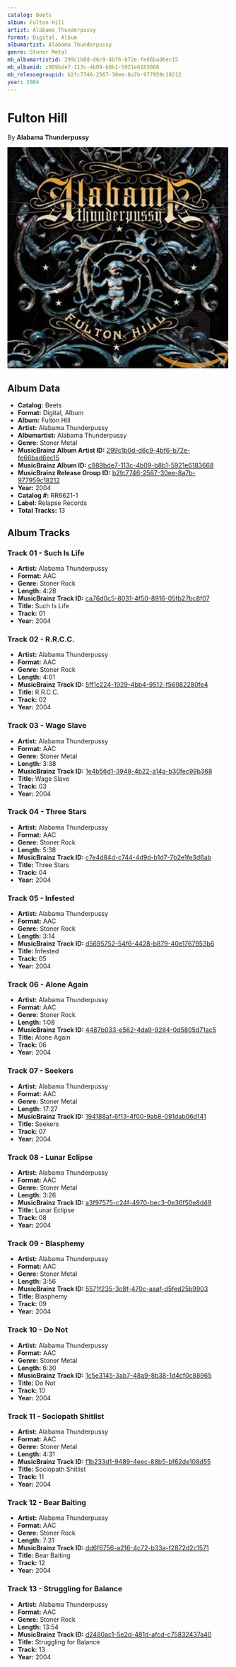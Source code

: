 ```yaml
---
catalog: Beets
album: Fulton Hill
artist: Alabama Thunderpussy
format: Digital, Album
albumartist: Alabama Thunderpussy
genre: Stoner Metal
mb_albumartistid: 299c1b0d-d6c9-4bf6-b72e-fe66bad6ec15
mb_albumid: c989bde7-113c-4b09-b8b1-5921e6183668
mb_releasegroupid: b2fc7746-2567-30ee-8a7b-977959c18212
year: 2004
---
```


# Fulton Hill

By **Alabama Thunderpussy**

![](../../assets/beetscovers/Alabama_Thunderpussy-Fulton_Hill.jpg)

## Album Data

- **Catalog:** Beets
- **Format:** Digital, Album
- **Album:** Fulton Hill
- **Artist:** Alabama Thunderpussy
- **Albumartist:** Alabama Thunderpussy
- **Genre:** Stoner Metal
- **MusicBrainz Album Artist ID:** [299c1b0d-d6c9-4bf6-b72e-fe66bad6ec15](https://musicbrainz.org/artist/299c1b0d-d6c9-4bf6-b72e-fe66bad6ec15)
- **MusicBrainz Album ID:** [c989bde7-113c-4b09-b8b1-5921e6183668](https://musicbrainz.org/release/c989bde7-113c-4b09-b8b1-5921e6183668)
- **MusicBrainz Release Group ID:** [b2fc7746-2567-30ee-8a7b-977959c18212](https://musicbrainz.org/release-group/b2fc7746-2567-30ee-8a7b-977959c18212)
- **Year:** 2004
- **Catalog #:** RR6621-1
- **Label:** Relapse Records
- **Total Tracks:** 13

## Album Tracks

### Track 01 - Such Is Life

- **Artist:** Alabama Thunderpussy
- **Format:** AAC
- **Genre:** Stoner Rock
- **Length:** 4:28
- **MusicBrainz Track ID:** [ca76d0c5-8031-4f50-8916-05fb27bc8f07](https://musicbrainz.org/recording/ca76d0c5-8031-4f50-8916-05fb27bc8f07)
- **Title:** Such Is Life
- **Track:** 01
- **Year:** 2004

### Track 02 - R.R.C.C.

- **Artist:** Alabama Thunderpussy
- **Format:** AAC
- **Genre:** Stoner Rock
- **Length:** 4:01
- **MusicBrainz Track ID:** [5ff1c224-1929-4bb4-9512-f56982280fe4](https://musicbrainz.org/recording/5ff1c224-1929-4bb4-9512-f56982280fe4)
- **Title:** R.R.C.C.
- **Track:** 02
- **Year:** 2004

### Track 03 - Wage Slave

- **Artist:** Alabama Thunderpussy
- **Format:** AAC
- **Genre:** Stoner Metal
- **Length:** 3:38
- **MusicBrainz Track ID:** [1e4b56d1-3948-4b22-a14a-b30fec99b368](https://musicbrainz.org/recording/1e4b56d1-3948-4b22-a14a-b30fec99b368)
- **Title:** Wage Slave
- **Track:** 03
- **Year:** 2004

### Track 04 - Three Stars

- **Artist:** Alabama Thunderpussy
- **Format:** AAC
- **Genre:** Stoner Rock
- **Length:** 5:38
- **MusicBrainz Track ID:** [c7e4d84d-c744-4d9d-b1d7-7b2e1fe3d6ab](https://musicbrainz.org/recording/c7e4d84d-c744-4d9d-b1d7-7b2e1fe3d6ab)
- **Title:** Three Stars
- **Track:** 04
- **Year:** 2004

### Track 05 - Infested

- **Artist:** Alabama Thunderpussy
- **Format:** AAC
- **Genre:** Stoner Rock
- **Length:** 3:14
- **MusicBrainz Track ID:** [d5695752-54f6-4428-b879-40e1767953b6](https://musicbrainz.org/recording/d5695752-54f6-4428-b879-40e1767953b6)
- **Title:** Infested
- **Track:** 05
- **Year:** 2004

### Track 06 - Alone Again

- **Artist:** Alabama Thunderpussy
- **Format:** AAC
- **Genre:** Stoner Rock
- **Length:** 1:08
- **MusicBrainz Track ID:** [4487b033-e562-4da9-9284-0d5805d71ac5](https://musicbrainz.org/recording/4487b033-e562-4da9-9284-0d5805d71ac5)
- **Title:** Alone Again
- **Track:** 06
- **Year:** 2004

### Track 07 - Seekers

- **Artist:** Alabama Thunderpussy
- **Format:** AAC
- **Genre:** Stoner Metal
- **Length:** 17:27
- **MusicBrainz Track ID:** [194188af-6f13-4f00-9ab8-091dab06d141](https://musicbrainz.org/recording/194188af-6f13-4f00-9ab8-091dab06d141)
- **Title:** Seekers
- **Track:** 07
- **Year:** 2004

### Track 08 - Lunar Eclipse

- **Artist:** Alabama Thunderpussy
- **Format:** AAC
- **Genre:** Stoner Metal
- **Length:** 3:26
- **MusicBrainz Track ID:** [a3f97575-c24f-4970-bec3-0e36f50e8d49](https://musicbrainz.org/recording/a3f97575-c24f-4970-bec3-0e36f50e8d49)
- **Title:** Lunar Eclipse
- **Track:** 08
- **Year:** 2004

### Track 09 - Blasphemy

- **Artist:** Alabama Thunderpussy
- **Format:** AAC
- **Genre:** Stoner Metal
- **Length:** 3:56
- **MusicBrainz Track ID:** [5571f235-3c8f-470c-aaaf-d5fed25b9903](https://musicbrainz.org/recording/5571f235-3c8f-470c-aaaf-d5fed25b9903)
- **Title:** Blasphemy
- **Track:** 09
- **Year:** 2004

### Track 10 - Do Not

- **Artist:** Alabama Thunderpussy
- **Format:** AAC
- **Genre:** Stoner Metal
- **Length:** 6:30
- **MusicBrainz Track ID:** [1c5e3145-3ab7-48a9-8b38-1d4cf0c88965](https://musicbrainz.org/recording/1c5e3145-3ab7-48a9-8b38-1d4cf0c88965)
- **Title:** Do Not
- **Track:** 10
- **Year:** 2004

### Track 11 - Sociopath Shitlist

- **Artist:** Alabama Thunderpussy
- **Format:** AAC
- **Genre:** Stoner Metal
- **Length:** 4:31
- **MusicBrainz Track ID:** [f1b233d1-9489-4eec-88b5-bf62de108d55](https://musicbrainz.org/recording/f1b233d1-9489-4eec-88b5-bf62de108d55)
- **Title:** Sociopath Shitlist
- **Track:** 11
- **Year:** 2004

### Track 12 - Bear Baiting

- **Artist:** Alabama Thunderpussy
- **Format:** AAC
- **Genre:** Stoner Rock
- **Length:** 7:31
- **MusicBrainz Track ID:** [dd6f6756-a216-4c72-b33a-f2872d2c1571](https://musicbrainz.org/recording/dd6f6756-a216-4c72-b33a-f2872d2c1571)
- **Title:** Bear Baiting
- **Track:** 12
- **Year:** 2004

### Track 13 - Struggling for Balance

- **Artist:** Alabama Thunderpussy
- **Format:** AAC
- **Genre:** Stoner Rock
- **Length:** 13:54
- **MusicBrainz Track ID:** [d2480ac1-5e2d-481d-afcd-c75832437a40](https://musicbrainz.org/recording/d2480ac1-5e2d-481d-afcd-c75832437a40)
- **Title:** Struggling for Balance
- **Track:** 13
- **Year:** 2004


